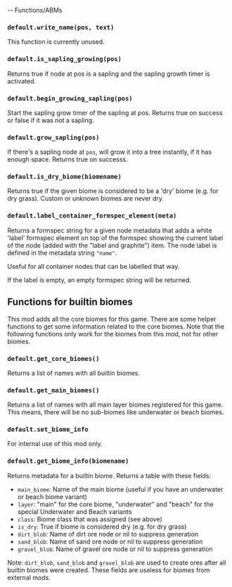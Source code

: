 -- Functions/ABMs

### `default.write_name(pos, text)`

This function is currently unused.


### `default.is_sapling_growing(pos)`

Returns true if node at pos is a sapling and
the sapling growth timer is activated.

### `default.begin_growing_sapling(pos)`
Start the sapling grow timer of the sapling at pos.
Returns true on success or false if it was not a sapling.

### `default.grow_sapling(pos)`
If there's a sapling node at `pos`, will grow it into
a tree instantly, if it has enough space.
Returns true on successs.

### `default.is_dry_biome(biomename)`
Returns true if the given biome is considered to be
a 'dry' biome (e.g. for dry grass). Custom or unknown
biomes are never dry.

### `default.label_container_formspec_element(meta)`
Returns a formspec string for a given node metadata
that adds a white 'label' formspec element on top of the
formspec showing the current label of the node (added
with the "label and graphite") item. The node label
is defined in the metadata string `"name"`.

Useful for all container nodes that can be labelled
that way.

If the label is empty, an empty formspec string will
be returned.

## Functions for builtin biomes

This mod adds all the core biomes for this game. There are some helper functions
to get some information related to the core biomes. Note that the
following functions only work for the biomes from this mod, not for 
other biomes.

### `default.get_core_biomes()`
Returns a list of names with all builtin biomes.

### `default.get_main_biomes()`
Returns a list of names with all main layer biomes registered for this game.
This means, there will be no sub-biomes like underwater or beach biomes.

### `default.set_biome_info`
For internal use of this mod only.

### `default.get_biome_info(biomename)`
Returns metadata for a builtin biome. Returns a table with these fields:

* `main_biome`: Name of the main biome (useful if you have an underwater or beach biome variant)
* `layer`: "main" for the core biome, "underwater" and "beach" for the special Underwater and Beach variants
* `class`: Biome class that was assigned (see above)
* `is_dry`: True if biome is considered dry (e.g. for dry grass)
* `dirt_blob`: Name of dirt ore node or nil to suppress generation
* `sand_blob`: Name of sand ore node or nil to suppress generation
* `gravel_blob`: Name of gravel ore node or nil to suppress generation

Note: `dirt_blob`, `sand_blob` and `gravel_blob` are used to create ores after all builtin
biomes were created. These fields are useless for biomes from
external mods.
